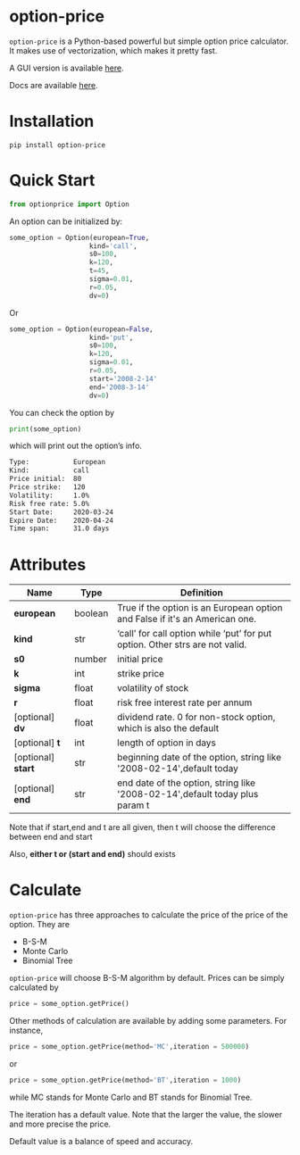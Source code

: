 # option-price
`option-price` is a Python-based powerful but simple option price calculator. It makes use of vectorization, which makes it pretty fast.

A GUI version is available [here](https://github.com/QSCTech-Sange/Options-Calculator). 

Docs are available [here](https://qsctech-sange.github.io/option-price). 

# Installation
```shell
pip install option-price
```
# Quick Start
```python
from optionprice import Option
```

An option can be initialized by:
```python
some_option = Option(european=True,
                    kind='call',
                    s0=100,
                    k=120,
                    t=45,
                    sigma=0.01,
                    r=0.05,
                    dv=0)
```
Or

```python
some_option = Option(european=False,
                    kind='put',
                    s0=100,
                    k=120,
                    sigma=0.01,
                    r=0.05,
                    start='2008-2-14'
                    end='2008-3-14'
                    dv=0)
```

You can check the option by 

```python
print(some_option)
```

which will print out the option’s info.

```reStructuredText
Type:           European
Kind:           call
Price initial:  80
Price strike:   120
Volatility:     1.0%
Risk free rate: 5.0%
Start Date:     2020-03-24
Expire Date:    2020-04-24
Time span:      31.0 days
```

# Attributes

Name | Type |  Definition  
-|-|-
**european** | boolean | True if the option is an European option and False if it's an American one. 
**kind** | str | ‘call’ for call option while ‘put’ for put option. Other strs are not valid. 
**s0** | number | initial price 
**k** | int | strike price 
**sigma** | float | volatility of stock 
**r** | float | risk free interest rate per annum 
[optional] **dv** | float | dividend rate. 0 for non-stock option, which is also the default 
[optional] **t** | int | length of option in days 
[optional] **start** | str | beginning date of the option, string like '2008-02-14',default today 
[optional] **end** | str | end date of the option, string like '2008-02-14',default today plus param t 

Note that if start,end and t are all given, then t will choose the difference between end and start

Also, **either t or (start and end)** should exists

# Calculate

`option-price` has three approaches to calculate the price of the price of the option. They are
+ B-S-M
+ Monte Carlo
+ Binomial Tree

`option-price` will choose B-S-M algorithm by default. Prices can be simply calculated by

```python
price = some_option.getPrice()
```

Other methods of calculation are available by adding some parameters. For instance,
```python
price = some_option.getPrice(method='MC',iteration = 500000)
```

or

```python
price = some_option.getPrice(method='BT',iteration = 1000)
```

while MC stands for Monte Carlo and BT stands for Binomial Tree. 

The iteration has a default value. Note that the larger the value, the slower and more precise the price.

Default value is a balance of speed and accuracy.